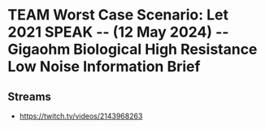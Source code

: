 # TEAM Worst Case Scenario: Let 2021 SPEAK -- (12 May 2024) -- Gigaohm Biological High Resistance Low Noise Information Brief

## Streams
- https://twitch.tv/videos/2143968263

